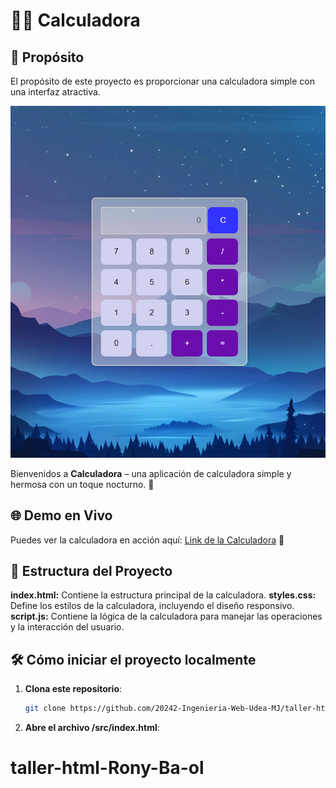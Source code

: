 ﻿# 🌌✨ Calculadora
 
## 🎯 Propósito
El propósito de este proyecto es proporcionar una calculadora simple con una interfaz atractiva.

![Calculadora](app.png)

Bienvenidos a **Calculadora** – una aplicación de calculadora simple y hermosa con un toque nocturno. 🌙

## 🌐 Demo en Vivo

Puedes ver la calculadora en acción aquí: [Link de la Calculadora](https://delightful-hill-040df621e.5.azurestaticapps.net/) 🚀

## 📂 Estructura del Proyecto
**index.html:** Contiene la estructura principal de la calculadora.
**styles.css:** Define los estilos de la calculadora, incluyendo el diseño responsivo.
**script.js:** Contiene la lógica de la calculadora para manejar las operaciones y la interacción del usuario.

## 🛠️ Cómo iniciar el proyecto localmente

1. **Clona este repositorio**:
   ```bash
   git clone https://github.com/20242-Ingenieria-Web-Udea-MJ/taller-html-Rony-Ba-ol
   ```
2. **Abre el archivo /src/index.html**:
# taller-html-Rony-Ba-ol

